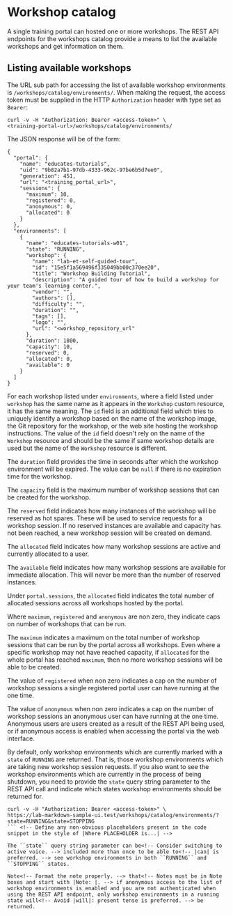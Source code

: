 # Workshop catalog

A single training portal can hosted one or more workshops. The REST API endpoints for the workshops catalog provide a means to list the available workshops and get information on<!-- |information about| is preferred. --> them.

##  <!-- Add an anchor ID unless you have reason not to: |<a id="NAME"></a>| -->Listing available workshops

The URL sub path for accessing the list of available workshop environments is ``/workshops/catalog/environments/``. When making the request, the access token must be supplied in the HTTP ``Authorization`` header with type set as ``Bearer``:

```
curl -v -H "Authorization: Bearer <access-token>" \
<training-portal-url>/workshops/catalog/environments/
```

The JSON response will be of the form:

``` <!-- Define any non-obvious placeholders present in the code snippet in the style of |Where PLACEHOLDER is...| -->
{
  "portal": {
    "name": "educates-tutorials",
    "uid": "9b82a7b1-97db-4333-962c-97be6b5d7ee0",
    "generation": 451,
    "url": "<training_portal_url>",
    "sessions": {
      "maximum": 10,
      "registered": 0,
      "anonymous": 0,
      "allocated": 0
    }
  },
  "environments": [
    {
      "name": "educates-tutorials-w01",
      "state": "RUNNING",
      "workshop": {
        "name": "lab-et-self-guided-tour",
        "id": "15e5f1a569496f335049bb00c370ee20",
        "title": "Workshop Building Tutorial",
        "description": "A guided tour of how to build a workshop for your team's learning center.",
        "vendor": "",
        "authors": [],
        "difficulty": "",
        "duration": "",
        "tags": [],
        "logo": "",
        "url": "<workshop_repository_url"
      },
      "duration": 1800,
      "capacity": 10,
      "reserved": 0,
      "allocated": 0,
      "available": 0
    }
  ]
}
```

For each workshop listed under ``environments``, where a field listed under ``workshop`` has the same name as it appears in the ``Workshop`` custom resource, it has the same meaning. The ``id`` field is an additional field which tries to uniquely identify a workshop based on the name of the workshop image, the Git repository for the workshop, or the web site hosting the workshop instructions. The value of the ``id`` field doesn't rely on the name of the ``Workshop`` resource and should<!-- In most cases, replace with |must|. If using |should| is unavoidable, it must be paired with information on the exceptions that |should| implies exist. --> be the same if same workshop details are used but the name of the ``Workshop`` resource is different.

The ``duration`` field provides the time in seconds after which the workshop environment will<!-- Avoid |will|: present tense is preferred. --> be expired. The value can be<!-- Consider switching to active voice. --> ``null`` if there is no expiration time for the workshop.

The ``capacity`` field is the maximum number of workshop sessions that can be<!-- Consider switching to active voice. --> created for the workshop.

The ``reserved`` field indicates how many instances of the workshop will<!-- Avoid |will|: present tense is preferred. --> be reserved as hot spares. These will<!-- Avoid |will|: present tense is preferred. --> be used to service requests for a workshop session. If no reserved instances are available and capacity has not been reached, a new workshop session will<!-- Avoid |will|: present tense is preferred. --> be created on demand.

The ``allocated`` field indicates how many workshop sessions are active and currently allocated to a user.

The ``available`` field indicates how many workshop sessions are available for immediate allocation. This will<!-- Avoid |will|: present tense is preferred. --> never be more than the number of reserved instances.

Under ``portal.sessions``, the ``allocated`` field indicates the total number of allocated sessions across all workshops hosted by the portal.

Where ``maximum``, ``registered`` and ``anonymous``<!-- Insert the Oxford comma if it is missing here. --> are non zero<!-- |nonzero| is preferred. -->, they indicate caps on number of workshops that can be<!-- Consider switching to active voice. --> run.

The ``maximum`` indicates a maximum on the total number of workshop sessions that can be<!-- Consider switching to active voice. --> run by the portal across all workshops. Even where a specific workshop may<!-- |can| usually works better. Use |might| to convey possibility. --> not have reached capacity, if ``allocated`` for the whole portal has reached ``maximum``, then no more workshop sessions will<!-- Avoid |will|: present tense is preferred. --> be able to<!-- |can| is preferred. --> be created.

The value of ``registered`` when non zero<!-- |nonzero| is preferred. --> indicates a cap on the number of workshop sessions a single registered portal user can have running at the one time.

The value of ``anonymous`` when non zero<!-- |nonzero| is preferred. --> indicates a cap on the number of workshop sessions an anonymous user can have running at the one time. Anonymous users are users created as a result of the REST API being used, or if anonymous access is enabled when accessing the portal via<!-- |through|, |using| and |by means of| are preferred. --> the web interface.

By default, only workshop environments which are currently marked with a ``state`` of ``RUNNING`` are returned. That is, those workshop environments which are taking new workshop session requests. If you also want to see the workshop environments which are currently in the process of being shutdown<!-- The noun is |shutdown|. The action is |shut down|. -->, you need to<!-- Consider replacing with just |To|. --><!-- |must| is preferred. --> provide the ``state`` query string parameter to the REST API call and indicate which states workshop environments should be returned for.

```
curl -v -H "Authorization: Bearer <access-token>" \
https://lab-markdown-sample-ui.test/workshops/catalog/environments/?state=RUNNING&state=STOPPING
``` <!-- Define any non-obvious placeholders present in the code snippet in the style of |Where PLACEHOLDER is...| -->

The ``state`` query string parameter can be<!-- Consider switching to active voice. --> included more than once to be able to<!-- |can| is preferred. --> see workshop environments in both ``RUNNING`` and ``STOPPING`` states.

Note<!-- Format the note properly. --> that<!-- Notes must be in Note boxes and start with |Note: |. --> if anonymous access to the list of workshop environments is enabled and you are not authenticated when using the REST API endpoint, only workshop environments in a running state will<!-- Avoid |will|: present tense is preferred. --> be returned.
